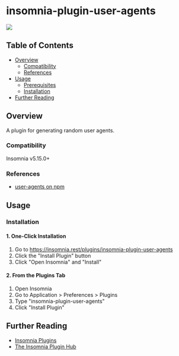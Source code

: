 # insomnia-plugin-user-agents

[![](https://img.shields.io/npm/v/insomnia-plugin-user-agents.svg)](https://www.npmjs.com/package/insomnia-plugin-user-agents)

## Table of Contents

- [Overview](#overview)
  - [Compatibility](#compatibility)
  - [References](#references)
- [Usage](#usage)
  - [Prerequisites](#prerequisites)
  - [Installation](#installation)
- [Further Reading](#further-reading)

## Overview <a name="overview"></a>

A plugin for generating random user agents.

### Compatibility <a name="compatibility"></a>

Insomnia v5.15.0+

### References <a name="references"></a>

- [user-agents on npm](https://www.npmjs.com/package/user-agents)

## Usage <a name="usage"></a>

### Installation <a name="installation"></a>

#### 1. One-Click Installation

1. Go to <https://insomnia.rest/plugins/insomnia-plugin-user-agents>
2. Click the "Install Plugin" button
3. Click "Open Insomnia" and "Install"

#### 2. From the Plugins Tab

1. Open Insomnia
2. Go to Application > Preferences > Plugins
3. Type "insomnia-plugin-user-agents"
4. Click "Install Plugin"

## Further Reading <a name="further-reading"></a>

- [Insomnia Plugins](https://support.insomnia.rest/article/26-plugins)
- [The Insomnia Plugin Hub](https://insomnia.rest/plugins)

